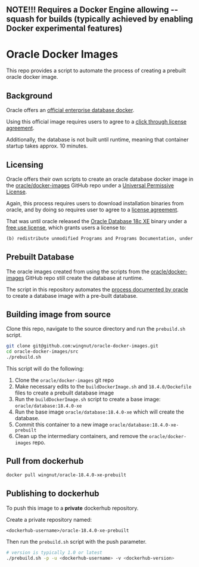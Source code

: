 ## NOTE!!! Requires a Docker Engine allowing --squash for builds (typically achieved by enabling Docker experimental features) 

# Oracle Docker Images

This repo provides a script to automate the process of creating a prebuilt oracle docker image.

## Background
Oracle offers an [official enterprise database docker](https://hub.docker.com/_/oracle-database-enterprise-edition).

Using this official image requires users to agree to a [click through license agreement](https://www.oracle.com/downloads/licenses/standard-license.html). 

Additionally, the database is not built until runtime, meaning that container startup takes approx. 10 minutes.

## Licensing
Oracle offers their own scripts to create an oracle database docker image in the [oracle/docker-images](https://github.com/oracle/docker-images) GitHub repo under a [Universal Permissive License](https://github.com/oracle/docker-images/blob/master/LICENSE).

Again, this process requires users to download installation binaries from oracle, and by doing so requires user to agree to a [license agreement](https://www.oracle.com/downloads/licenses/standard-license.html). 

That was until oracle released the [Oracle Database 18c XE](https://blogs.oracle.com/database/oracle-database-18c-xe-now-under-the-oracle-free-use-terms-and-conditions-license-v2) binary under a [free use license](https://www.oracle.com/downloads/licenses/oracle-free-license.html), which grants users a license to:

```txt
(b) redistribute unmodified Programs and Programs Documentation, under the terms of this License, provided that You do not charge Your end users any additional fees for the use of the Programs.
```

## Prebuilt Database
The oracle images created from using the scripts from the [oracle/docker-images](https://github.com/oracle/docker-images) GitHub repo still create the database at runtime.

The script in this repository automates the [process documented by oracle](https://github.com/oracle/docker-images/tree/master/OracleDatabase/SingleInstance/samples/prebuiltdb) to create a database image with a pre-built database.

## Building image from source
Clone this repo, navigate to the source directory and run the `prebuild.sh` script.

```sh
git clone git@github.com:wingnut/oracle-docker-images.git
cd oracle-docker-images/src
./prebuild.sh
```

This script will do the following:
1. Clone the `oracle/docker-images` git repo
2. Make necessary edits to the `buildDockerImage.sh` and `18.4.0/Dockefile` files to create a prebuilt database image
3. Run the `buildDockerImage.sh` script to create a base image: `oracle/database:18.4.0-xe`
4. Run the base image `oracle/database:18.4.0-xe` which will create the database.
5. Commit this container to a new image `oracle/database:18.4.0-xe-prebuilt`
6. Clean up the intermediary containers, and remove the `oracle/docker-images` repo.

## Pull from dockerhub
```sh
docker pull wingnut/oracle-18.4.0-xe-prebuilt
```

## Publishing to dockerhub
To push this image to a **private** dockerhub repository.

Create a private repository named:
```txt
<dockerhub-username>/oracle-18.4.0-xe-prebuilt
```
Then run the `prebuild.sh` script with the push parameter.
```sh
# version is typically 1.0 or latest
./prebuild.sh -p -u <dockerhub-username> -v <dockerhub-version>
```
